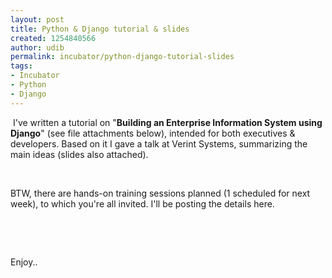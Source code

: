 ```yaml
---
layout: post
title: Python & Django tutorial & slides
created: 1254840566
author: udib
permalink: incubator/python-django-tutorial-slides
tags:
- Incubator
- Python
- Django
---
```

<p>&nbsp;I've written a tutorial on &quot;<strong>Building an Enterprise Information System using Django</strong>&quot; (see file attachments below), intended for both executives &amp; developers. Based on it I gave a talk at Verint Systems, summarizing the main ideas (slides also attached).</p>
<p>&nbsp;</p>
<p>BTW,&nbsp;there are hands-on training sessions planned (1 scheduled for next week), to which you're all invited. I'll be posting the details here.</p>
<p>&nbsp;</p>
<p>&nbsp;</p>
<p>Enjoy..</p>
